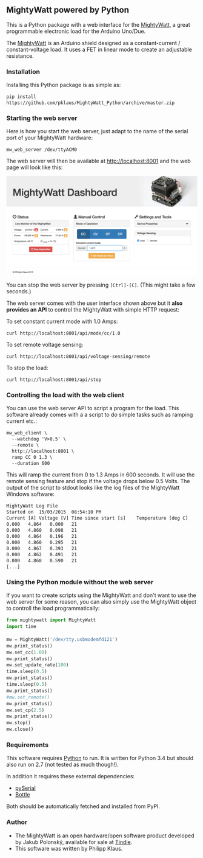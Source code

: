 ## MightyWatt powered by Python

This is a Python package with a web interface for the [MightyWatt][],
a great programmable electronic load for the Arduino Uno/Due.

The [MightyWatt][] is an Arduino shield designed as a constant-current /
constant-voltage load. It uses a FET in linear mode to create an
adjustable resistance.

### Installation

Installing this Python package is as simple as:

    pip install https://github.com/pklaus/MightyWatt_Python/archive/master.zip

### Starting the web server

Here is how you start the web server, just adapt
to the name of the serial port of your MightyWatt hardware:

    mw_web_server /dev/ttyACM0

The web server will then be available at <http://localhost:8001>
and the web page will look like this:

![screenshot of the web interface](./docs/web-screenshot.png)

You can stop the web server by pressing `[Ctrl]-[C]`. (This might take a few seconds.)

The web server comes with the user interface shown above but it **also provides
an API** to control the MightyWatt with simple HTTP request:

To set constant current mode with 1.0 Amps:

    curl http://localhost:8001/api/mode/cc/1.0

To set remote voltage sensing:

    curl http://localhost:8001/api/voltage-sensing/remote

To stop the load:

    curl http://localhost:8001/api/stop

### Controlling the load with the web client

You can use the web server API to script a program for the load.
This software already comes with a a script to do simple tasks such as ramping current etc.:

    mw_web_client \
      --watchdog 'V>0.5' \
      --remote \
      http://localhost:8001 \
      ramp CC 0 1.3 \
      --duration 600

This will ramp the current from 0 to 1.3 Amps in 600 seconds.
It will use the remote sensing feature and stop if the voltage drops below 0.5 Volts.
The output of the script to stdout looks like the log files of the MightyWatt Windows software:

    MightyWatt Log File
    Started on	15/03/2015	08:54:10 PM
    Current [A]	Voltage [V]	Time since start [s]	Temperature [deg C]
    0.000	4.864	0.000	21
    0.000	4.860	0.098	21
    0.000	4.864	0.196	21
    0.000	4.860	0.295	21
    0.000	4.867	0.393	21
    0.000	4.862	0.491	21
    0.000	4.868	0.590	21
    [...]

### Using the Python module without the web server

If you want to create scripts using the MightyWatt and don't want to
use the web server for some reason, you can also simply use the
MightyWatt object to controll the load programmatically:

```python
from mightywatt import MightyWatt
import time

mw = MightyWatt('/dev/tty.usbmodemfd121')
mw.print_status()
mw.set_cc(1.00)
mw.print_status()
mw.set_update_rate(100)
time.sleep(0.5)
mw.print_status()
time.sleep(0.5)
mw.print_status()
#mw.set_remote()
mw.print_status()
mw.set_cp(2.5)
mw.print_status()
mw.stop()
mw.close()
```

### Requirements

This software requires [Python](https://www.python.org/) to run.
It is written for Python 3.4 but should also run on 2.7 (not tested as much though!).

In addition it requires these external dependencies:

* [pySerial](http://pyserial.sourceforge.net/)
* [Bottle](http://bottlepy.org)

Both should be automatically fetched and installed from PyPI.

### Author

* The MightyWatt is an open hardware/open software product
  developed by Jakub Polonský, available for sale
  at [Tindie](https://www.tindie.com/products/Kaktus/mightywatt-kit-70-watt-electronic-load-for-arduino/).
* This software was written by Philipp Klaus.

[MightyWatt]: http://kaktuscircuits.blogspot.cz/2014/07/mightywatt-revison-2-now-50-mightier.html

